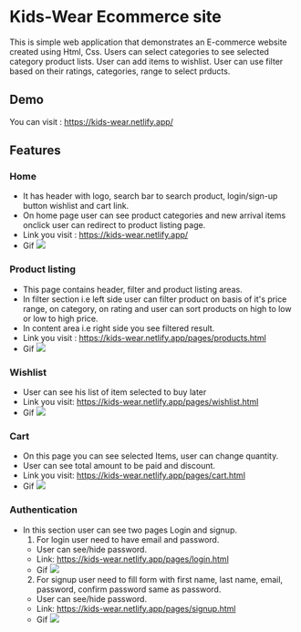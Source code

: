 # Kids-Wear Ecommerce site

This is simple web application that demonstrates an E-commerce website created using Html, Css. Users can select categories to see selected category product lists. User can add items to wishlist. User can use filter based on their ratings, categories, range to select prducts.

## Demo

You can visit : https://kids-wear.netlify.app/

## Features

### Home

- It has header with logo, search bar to search product, login/sign-up button wishlist and cart link.
- On home page user can see product categories and new arrival items onclick user can redirect to product listing page.
- Link you visit : https://kids-wear.netlify.app/
- Gif
  ![](https://kids-wear.netlify.app/gif/home.gif)

### Product listing

- This page contains header, filter and product listing areas.
- In filter section i.e left side user can filter product on basis of it's price range, on category, on rating and user can sort products on high to low or low to high price.
- In content area i.e right side you see filtered result.
- Link you visit : https://kids-wear.netlify.app/pages/products.html
- Gif
  ![](https://kids-wear.netlify.app/gif/products-list.gif)

### Wishlist

- User can see his list of item selected to buy later
- Link you visit: https://kids-wear.netlify.app/pages/wishlist.html
- Gif
  ![](https://kids-wear.netlify.app/gif/wishlist.gif)

### Cart

- On this page you can see selected Items, user can change quantity.
- User can see total amount to be paid and discount.
- Link you visit: https://kids-wear.netlify.app/pages/cart.html
- Gif
  ![](https://kids-wear.netlify.app/gif/cart.gif)

### Authentication

- In this section user can see two pages Login and signup.
  1. For login user need to have email and password.
  - User can see/hide password.
  - Link: https://kids-wear.netlify.app/pages/login.html
  - Gif
    ![](https://kids-wear.netlify.app/gif/login.gif)
  2. For signup user need to fill form with first name, last name, email, password, confirm password same as password.
  - User can see/hide password.
  - Link: https://kids-wear.netlify.app/pages/signup.html
  - Gif
    ![](https://kids-wear.netlify.app/gif/signup.gif)
